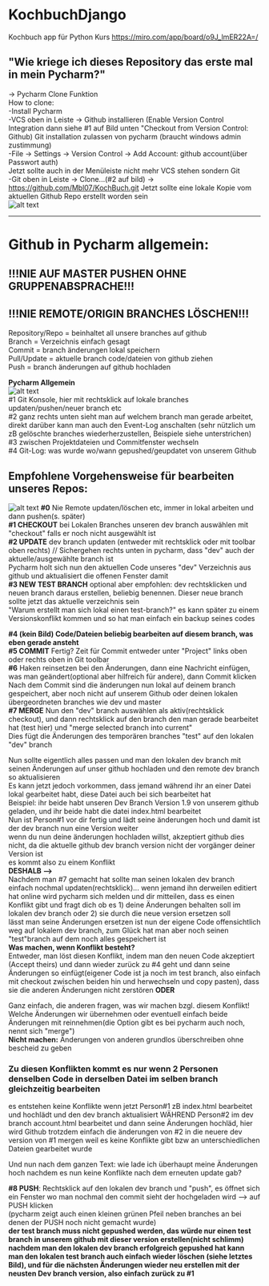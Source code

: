 # KochbuchDjango
Kochbuch app für Python Kurs
https://miro.com/app/board/o9J_lmER22A=/

## "Wie kriege ich dieses Repository das erste mal in mein Pycharm?"  
-> Pycharm Clone Funktion  
How to clone:  
-Install Pycharm  
-VCS oben in Leiste -> Github installieren (Enable Version Control Integration dann siehe #1 auf Bild unten "Checkout from Version Control: Github) Git installation zulassen von pycharm (braucht windows admin zustimmung)  
-File -> Settings -> Version Control -> Add Account: github account(über Passwort auth)  
Jetzt sollte auch in der Menüleiste nicht mehr VCS stehen sondern Git  
-Git oben in Leiste -> Clone...(#2 auf bild) -> https://github.com/Mbl07/KochBuch.git Jetzt sollte eine lokale Kopie vom aktuellen Github Repo erstellt worden sein  
![alt text](https://cloud.hs-augsburg.de/s/8Z8YA9JSsJW9AC2/preview)  
  
  
  


_______________________________________________________________________________________________
# Github in Pycharm allgemein:  

## **!!!NIE AUF MASTER PUSHEN OHNE GRUPPENABSPRACHE!!!**
## **!!!NIE REMOTE/ORIGIN BRANCHES LÖSCHEN!!!** 
Repository/Repo = beinhaltet all unsere branches auf github  
Branch = Verzeichnis einfach gesagt   
Commit = branch änderungen lokal speichern  
Pull/Update = aktuelle branch code/dateien von github ziehen  
Push = branch änderungen auf github hochladen  

**Pycharm Allgemein**  
![alt text](https://cloud.hs-augsburg.de/s/i45c6Bxr7Cy9TDF/preview)  
#1 Git Konsole, hier mit rechtsklick auf lokale branches updaten/pushen/neuer branch etc  
#2 ganz rechts unten sieht man auf welchem branch man gerade arbeitet, direkt darüber kann man auch den Event-Log anschalten (sehr nützlich um zB gelöschte branches wiederherzustellen, Beispiele siehe unterstrichen)  
#3 zwischen Projektdateien und Commitfenster wechseln  
#4 Git-Log: was wurde wo/wann gepushed/geupdatet von unserem Github 
  
  
  
  

## Empfohlene Vorgehensweise für bearbeiten unseres Repos: 
![alt text](https://cloud.hs-augsburg.de/s/3YrWFNWbwt2qgME/preview)
**#0** Nie Remote updaten/löschen etc, immer in lokal arbeiten und dann pushen(s. später)  
**#1 CHECKOUT**  bei Lokalen Branches unseren dev branch auswählen mit "checkout" falls er noch nicht ausgewählt ist  
**#2 UPDATE**   dev branch updaten (entweder mit rechtsklick oder mit toolbar oben rechts) // Sichergehen rechts unten in pycharm, dass "dev" auch der aktuelle/ausgewählte branch ist  
Pycharm holt sich nun den aktuellen Code unseres "dev" Verzeichnis aus github und aktualisiert die offenen Fenster damit  
**#3 NEW TEST BRANCH**   optional aber empfohlen: dev rechtsklicken und neuen branch daraus erstellen, beliebig benennen. Dieser neue branch sollte jetzt das aktuelle verzeichnis sein  
"Warum erstellt man sich lokal einen test-branch?" es kann später zu einem Versionskonflikt kommen und so hat man einfach ein backup seines codes  

**#4 (kein Bild) Code/Dateien beliebig bearbeiten auf diesem branch, was eben gerade ansteht**  
**#5 COMMIT**  Fertig? Zeit für Commit entweder unter "Project" links oben oder rechts oben in Git toolbar  
**#6** Haken reinsetzen bei den Änderungen, dann eine Nachricht einfügen, was man geändert(optional aber hilfreich für andere), dann Commit klicken  
Nach dem Commit sind die änderungen nun lokal auf deinem branch gespeichert, aber noch nicht auf unserem Github oder deinen lokalen übergeordneten branches wie dev und master  
**#7 MERGE** Nun den "dev" branch auswählen als aktiv(rechtsklick checkout), und dann rechtsklick auf den branch den man gerade bearbeitet hat (test hier) und "merge selected branch into current"  
Dies fügt die Änderungen des temporären branches "test" auf den lokalen "dev" branch  

Nun sollte eigentlich alles passen und man den lokalen dev branch mit seinen Änderungen auf unser github hochladen und den remote dev branch so aktualisieren  
Es kann jetzt jedoch vorkommen, dass jemand während ihr an einer Datei lokal gearbeitet habt, diese Datei auch bei sich bearbeitet hat  
Beispiel: ihr beide habt unseren Dev Branch Version 1.9 von unserem github geladen, und ihr beide habt die datei index.html bearbeitet  
Nun ist Person#1 vor dir fertig und lädt seine änderungen hoch und damit ist der dev branch nun eine Version weiter  
wenn du nun deine änderungen hochladen willst, akzeptiert github dies nicht, da die aktuelle github dev branch version nicht der vorgänger deiner Version ist  
es kommt also zu einem Konflikt  
**DESHALB -->**  
Nachdem man #7 gemacht hat sollte man seinen lokalen dev branch einfach nochmal updaten(rechtsklick)... wenn jemand ihn derweilen editiert hat online wird pycharm sich melden und dir mitteilen, dass es einen Konflikt gibt und fragt dich ob es 1) deine Änderungen behalten soll im lokalen dev branch oder 2) sie durch die neue version ersetzen soll  
lässt man seine Änderungen ersetzen ist nun der eigene Code offensichtlich weg auf lokalem dev branch, zum Glück hat man aber noch seinen "test"branch auf dem noch alles gespeichert ist  
**Was machen, wenn Konflikt besteht?**  
Entweder, man löst diesen Konflikt, indem man den neuen Code akzeptiert (Accept theirs) und dann wieder zurück zu #4 geht und dann seine Änderungen so einfügt(eigener Code ist ja noch im test branch, also einfach mit checkout zwischen beiden hin und herwechseln und copy pasten), dass sie die anderen Änderungen nicht zerstören **ODER**  

Ganz einfach, die anderen fragen, was wir machen bzgl. diesem Konflikt! Welche Änderungen wir übernehmen oder eventuell einfach beide Änderungen mit reinnehmen(die Option gibt es bei pycharm auch noch, nennt sich "merge")  
**Nicht machen:** Änderungen von anderen grundlos überschreiben ohne bescheid zu geben  

### Zu diesen Konflikten kommt es nur wenn 2 Personen denselben Code in derselben Datei im selben branch gleichzeitig bearbeiten  
es entstehen keine Konflikte wenn jetzt Person#1 zB index.html bearbeitet und hochlädt und den dev branch aktualisiert WÄHREND Person#2 im dev branch account.html bearbeitet und dann seine Änderungen hochläd, hier wird Github trotzdem einfach die änderungen von #2 in die neuere dev version von #1 mergen weil es keine Konflikte gibt bzw an unterschiedlichen Dateien gearbeitet wurde  

Und nun nach dem ganzen Text: wie lade ich überhaupt meine Änderungen hoch nachdem es nun keine Konflikte nach dem erneuten update gab?  

**#8 PUSH**: Rechtsklick auf den lokalen dev branch und "push", es öffnet sich ein Fenster wo man nochmal den commit sieht der hochgeladen wird --> auf PUSH klicken  
(pycharm zeigt auch einen kleinen grünen Pfeil neben branches an bei denen der PUSH noch nicht gemacht wurde)  
**der test branch muss nicht gepushed werden, das würde nur einen test branch in unserem github mit dieser version erstellen(nicht schlimm)  
nachdem man den lokalen dev branch erfolgreich gepushed hat kann man den lokalen test branch auch einfach wieder löschen (siehe letztes Bild), und für die nächsten Änderungen wieder neu erstellen mit der neusten Dev branch version, also einfach zurück zu #1**
